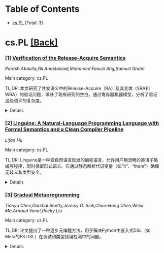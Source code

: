 <div id=toc></div>

# Table of Contents

- [cs.PL](#cs.PL) [Total: 3]


<div id='cs.PL'></div>

# cs.PL [[Back]](#toc)

### [1] [Verification of the Release-Acquire Semantics](https://arxiv.org/abs/2506.08238)
*Parosh Abdulla,Elli Anastasiadi,Mohamed Faouzi Atig,Samuel Grahn*

Main category: cs.PL

TL;DR: 本文研究了并发语义中的Release-Acquire（RA）及其变体（SRA和WRA）的验证问题，填补了现有研究的空白。通过寄存器机器模型，分析了验证这些语义的复杂度。


<details>
  <summary>Details</summary>
Motivation: 现有研究多关注单次程序执行是否符合内存模型，而更普遍的验证问题（即所有允许的程序运行是否一致）研究较少。本文旨在填补这一空白。

Method: 使用寄存器机器模型描述实现，检查其运行是否违反RA、SRA或WRA语义。

Result: 验证WRA的复杂度为O(n^5)，而验证RA和SRA是NP-和coNP-难的，并提供了PSPACE上界。

Conclusion: 研究不仅回答了这些问题的基本复杂度，还揭示了寄存器机器模型的表达能力。

Abstract: The Release-Acquire (RA) semantics and its variants are some of the most
fundamental models of concurrent semantics for architectures, programming
languages, and distributed systems. Several steps have been taken in the
direction of testing such semantics, where one is interested in whether a
single program execution is consistent with a memory model. The more general
verification problem, i.e., checking whether all allowed program runs are
consistent with a memory model, has still not been studied as much. The purpose
of this work is to bridge this gap. We tackle the verification problem, where,
given an implementation described as a register machine, we check if any of its
runs violates the RA semantics or its Strong (SRA) and Weak (WRA) variants. We
show that verifying WRA in this setup is in O([)n5 ], while verifying the RA
and SRA is in both NP- and coNP-hard, and provide a PSPACE upper bound. This
both answers some fundamental questions about the complexity of these problems,
but also provides insights on the expressive power of register machines as a
model.

</details>


### [2] [Linguine: A Natural-Language Programming Language with Formal Semantics and a Clean Compiler Pipeline](https://arxiv.org/abs/2506.08396)
*Lifan Hu*

Main category: cs.PL

TL;DR: Linguine是一种受自然语言启发的编程语言，允许用户用流畅的英语子集编写程序，同时保留形式语义。它通过静态解析代词变量（如“it”、“them”）确保无歧义和类型安全。


<details>
  <summary>Details</summary>
Motivation: 旨在开发一种编程语言，既能利用人类语言直觉，又能保持形式化方法和类型理论的严谨性。

Method: 引入代词变量并通过引用跟踪分析和Hindley-Milner类型系统静态解析，编译器流程包括词法分析、解析、类型推断等。

Result: Linguine支持编写简洁易读的程序，并实现静态验证，其代词解析机制被证明是可靠的。

Conclusion: Linguine为结合人类语言直觉与形式化方法的编程系统提供了初步探索。

Abstract: Linguine is a natural-language-inspired programming language that enables
users to write programs in a fluent, controlled subset of English while
preserving formal semantics. The language introduces anaphoric constructs, such
as pronoun variables (e.g., "it", "them"), that are statically resolved through
referent-tracking analysis combined with a Hindley-Milner-style type system.
Each pronoun is guaranteed to be unambiguous and well-typed at compile time.
  The Linguine compiler pipeline includes lexing, parsing, clause graph
construction, desugaring into a typed intermediate representation, type
inference, and abstract interpretation. This enables the early detection of
semantic errors, such as undefined or type-inconsistent references. A
lightweight backend currently generates Python code.
  This paper formalizes the core language, defines its typing and operational
semantics, and proves the soundness of its pronoun resolution mechanism. An
initial evaluation shows that Linguine allows the expression of concise and
readable programs while supporting static verification.
  Linguine represents a step toward programming systems that prioritize human
linguistic intuition while remaining grounded in formal methods and
type-theoretic rigor.

</details>


### [3] [Gradual Metaprogramming](https://arxiv.org/abs/2506.09043)
*Tianyu Chen,Darshal Shetty,Jeremy G. Siek,Chao-Hong Chen,Weixi Ma,Arnaud Venet,Rocky Liu*

Main category: cs.PL

TL;DR: 论文提出了一种逐步元编程方法，用于解决Python中嵌入式DSL（如Meta的F3 DSL）在调试和类型错误检测中的问题。


<details>
  <summary>Details</summary>
Motivation: 嵌入式DSL在Python中动态生成静态类型的数据管道代码时，调试困难且错误检测延迟。

Method: 采用逐步元编程方法，通过类型检查代码片段和增量运行时检查，实现早期错误检测和错误定位。

Result: 定义了MetaGTLC元编程演算，并通过翻译到MetaCC演算实现语义，证明其能生成类型正确的对象程序。

Conclusion: 逐步元编程为静态类型DSL提供了迁移路径，并显著提升了调试效率。

Abstract: Data engineers increasingly use domain-specific languages (DSLs) to generate
the code for data pipelines. Such DSLs are often embedded in Python.
Unfortunately, there are challenges in debugging the generation of data
pipelines: an error in a Python DSL script is often detected too late, after
the execution of the script, and the source code location that triggers the
error is hard to pinpoint.
  In this paper, we focus on the F3 DSL of Meta (Facebook), which is a DSL
embedded in Python (so it is dynamically-typed) to generate data pipeline
description code that is statically-typed. We propose gradual metaprogramming
to (1) provide a migration path toward statically typed DSLs, (2) immediately
provide earlier detection of code generation type errors, and (3) report the
source code location responsible for the type error. Gradual metaprogramming
accomplishes this by type checking code fragments and incrementally performing
runtime checks as they are spliced together. We define MetaGTLC, a
metaprogramming calculus in which a gradually-typed metalanguage manipulates a
statically-typed object language, and give semantics to it by translation to
the cast calculus MetaCC. We prove that successful metaevaluation always
generates a well-typed object program and mechanize the proof in Agda.

</details>
